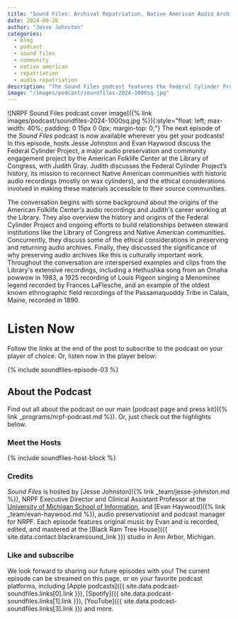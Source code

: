 ```yaml
---
title: "Sound Files: Archival Repatriation, Native American Audio Archives, and the Federal Cylinder Project"
date: 2024-09-20
author: "Jesse Johnston"
categories: 
  - blog
  - podcast
  - sound files
  - community
  - native american
  - repatriation
  - audio repatriation
description: "The Sound Files podcast features the Federal Cylinder Project and Native American audio archives at the American Folklife Center."
image: "/images/podcast/soundfiles-2024-1000sq.jpg"
---
```


![NRPF Sound Files podcast cover image]({% link images/podcast/soundfiles-2024-1000sq.jpg %}){:style="float: left; max-width: 40%; padding: 0 15px 0 0px; margin-top: 0;"}
The next episode of the _Sound Files_ podcast is now available wherever you get your podcasts!
In this episode, hosts Jesse Johnston and Evan Haywood discuss the Federal Cylinder Project, a major audio preservation and community engagement project by the American Folklife Center at the Library of Congress, with Judith Gray. Judith discusses the Federal Cylinder Project’s history, its mission to reconnect Native American communities with historic audio recordings (mostly on wax cylinders), and the ethical considerations involved in making these materials accessible to their source communities.

The conversation begins with some background about the origins of the American Folklife Center's audio recordings and Judith's career working at the Library. They also overview the history and origins of the Federal Cylinder Project and ongoing efforts to build relationships between steward institutions like the Library of Congress and Native American communities. Concurrently, they discuss some of the ethical considerations in preserving and returning audio archives. Finally, they discussed the significance of why preserving audio archives like this is culturally important work. Throughout the conversation are interspersed examples and clips from the Library's extensive recordings, including a Hethushka song from an Omaha powwow in 1983, a 1925 recording of Louis Pigeon singing a Menominee legend recorded by Frances LaFlesche, and an example of the oldest known ethnographic field recordings of the Passamaquoddy Tribe in Calais, Maine, recorded in 1890.

# Listen Now

Follow the links at the end of the post to subscribe to the podcast on your player of choice.
Or, listen now in the player below:

{% include soundfiles-episode-03 %}

## About the Podcast

Find out all about the podcast on our main [podcast page and press kit]({% link _programs/nrpf-podcast.md %}). Or, just check out the highlights below.

### Meet the Hosts

{% include soundfiles-host-block %}

### Credits

_Sound Files_ is hosted by [Jesse Johnston]({% link _team/jesse-johnston.md %}), NRPF Executive Director and
Clinical Assistant Professor at the [University of Michigan School of Information](https://si.umich.edu/),
and [Evan Haywood]({% link _team/evan-haywood.md %}), audio preservationist and podcast manager for NRPF.
Each episode features original music
by Evan and is recorded, edited, and mastered at the [Black Ram Tree House]({{ site.data.contact.blackramsound_link }}) studio in Ann Arbor, Michigan.

### Like and subscribe

We look forward to sharing our future episodes with you!
The current episode can be streamed on this page,
or on your favorite podcast platforms, including [Apple podcasts]({{ site.data.podcast-soundfiles.links[0].link }}), [Spotify]({{ site.data.podcast-soundfiles.links[1].link }}), [YouTube]({{ site.data.podcast-soundfiles.links[3].link }}) and more.

